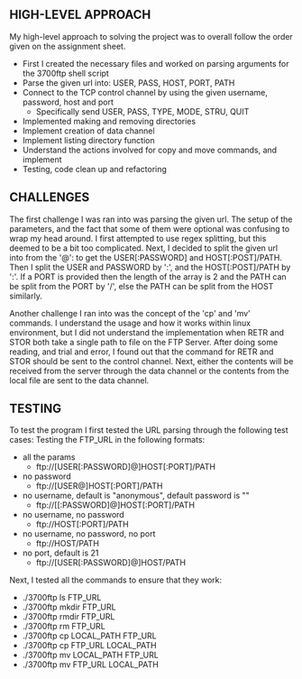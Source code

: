 ## HIGH-LEVEL APPROACH

My high-level approach to solving the project was to overall follow the order given on the assignment sheet.

- First I created the necessary files and worked on parsing arguments for the 3700ftp shell script
- Parse the given url into: USER, PASS, HOST, PORT, PATH
- Connect to the TCP control channel by using the given username, password, host and port
  - Specifically send USER, PASS, TYPE, MODE, STRU, QUIT
- Implemented making and removing directories
- Implement creation of data channel
- Implement listing directory function
- Understand the actions involved for copy and move commands, and implement
- Testing, code clean up and refactoring

## CHALLENGES

The first challenge I was ran into was parsing the given url. The setup of the parameters, and the fact that some of them were optional was confusing to wrap my head around. I first attempted to use regex splitting, but this deemed to be a bit too complicated. Next, I decided to split the given url into from the '@': to get the USER[:PASSWORD] and HOST[:POST]/PATH. Then I split the USER and PASSWORD by ':', and the HOST[:POST]/PATH by ':'. If a PORT is provided then the length of the array is 2 and the PATH can be split from the PORT by '/', else the PATH can be split from the HOST similarly.

Another challenge I ran into was the concept of the 'cp' and 'mv' commands. I understand the usage and how it works within linux environment, but I did not understand the implementation when RETR and STOR both take a single path to file on the FTP Server. After doing some reading, and trial and error, I found out that the command for RETR and STOR should be sent to the control channel. Next, either the contents will be received from the server through the data channel or the contents from the local file are sent to the data channel.

## TESTING

To test the program I first tested the URL parsing through the following test cases:
Testing the FTP_URL in the following formats:

- all the params
  - ftp://[USER[:PASSWORD]@]HOST[:PORT]/PATH
- no password
  - ftp://[USER@]HOST[:PORT]/PATH
- no username, default is "anonymous", default password is ""
  - ftp://[[:PASSWORD]@]HOST[:PORT]/PATH
- no username, no password
  - ftp://HOST[:PORT]/PATH
- no username, no password, no port
  - ftp://HOST/PATH
- no port, default is 21
  - ftp://[USER[:PASSWORD]@]HOST/PATH

Next, I tested all the commands to ensure that they work:

- ./3700ftp ls FTP_URL
- ./3700ftp mkdir FTP_URL
- ./3700ftp rmdir FTP_URL
- ./3700ftp rm FTP_URL
- ./3700ftp cp LOCAL_PATH FTP_URL
- ./3700ftp cp FTP_URL LOCAL_PATH
- ./3700ftp mv LOCAL_PATH FTP_URL
- ./3700ftp mv FTP_URL LOCAL_PATH

